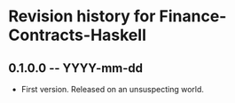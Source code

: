 # Revision history for Finance-Contracts-Haskell

## 0.1.0.0 -- YYYY-mm-dd

* First version. Released on an unsuspecting world.
